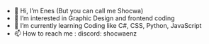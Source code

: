 - 👋 Hi, I’m Enes (But you can call me Shocwa)
- 👀 I’m interested in Graphic Design and frontend coding
- 🌱 I’m currently learning Coding like C#, CSS, Python, JavaScript
- 📫 How to reach me : discord: shocwaenz
